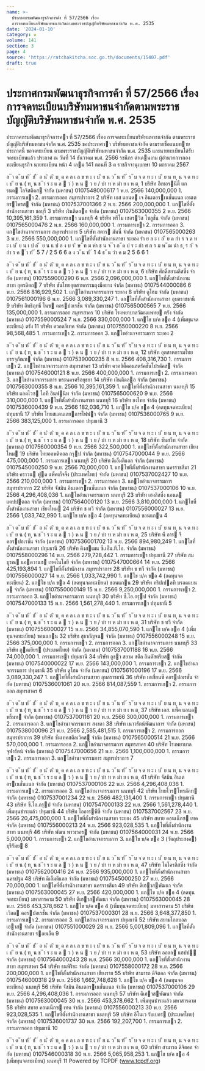 ```yaml
---
name: >-
  ประกาศกรมพัฒนาธุรกิจการค้า ที่ 57/2566 เรื่อง
  การจดทะเบียนบริษัทมหาชนจำกัดตามพระราชบัญญัติบริษัทมหาชนจำกัด พ.ศ. 2535
date: '2024-01-10'
category: ค
volume: 141
section: 3
page: 4
source: 'https://ratchakitcha.soc.go.th/documents/15407.pdf'
draft: true
---
```


# ประกาศกรมพัฒนาธุรกิจการค้า ที่ 57/2566 เรื่อง การจดทะเบียนบริษัทมหาชนจำกัดตามพระราชบัญญัติบริษัทมหาชนจำกัด พ.ศ. 2535

ประกาศกรมพัฒนาธุรกิจการคา ที่ 57/2566 เรื่อง การจดทะเบียนบริษัทมหาชนจํากัด ตามพระราชบัญญัติบริษัทมหาชนจํากัด พ.ศ. 2535 ขอประกาศวา บริษัทมหาชนจํากัด ตามรายชื่อแนบทายประกาศนี้ ขอจดทะเบียน ตามพระราชบัญญัติบริษัทมหาชนจํากัด พ.ศ. 2535 และนายทะเบียนได้รับจดทะเบียนแล้ว ประกาศ ณ วันที่ 14 ธันวาคม พ.ศ. 2566 รชนีกร ดําเดนงาม ผู้อํานวยการกองทะเบียนธุรกิจ นายทะเบียน หน้า 4 เลม 141 ตอนที่ 3 ค ราชกิจจานุเบกษา 10 มกราคม 2567

ล ํ ำ ด ั บ ท ี ่ ช ื ่ อ น ิ ต ิ บ ุ ค ค ล เ ล ข ท ะ เ บ ี ย น ว ั น ท ี ่ ร ั บ จ ด ท ะ เ บ ี ย น ท ุ น จ ด ท ะ เ บ ี ย น ( ท ุ น ช ํ ำ ร ะ แ ล  ว ) ห น  ว ย / บำ ท ห มำ ย เ ห ต ุ 1 บริษัท อีเทอรนิตี้ แกรนด โลจิสติคส จํากัด (มหาชน) 0107548000617 1 พ.ย. 2566 140,000,000 1. กรรมการเขา 2. กรรมการออก สมุทรปราการ 2 บริษัท เอส แอนด เจ อินเตอรเนชั่นแนล เอนเตอรไพรส จํากัด (มหาชน) 0107537001366 2 พ.ย. 2566 200,000,000 1. แกไขที่ตั้งสํานักงานสาขา ชลบุรี 3 บริษัท เงินติดลอ จํากัด (มหาชน) 0107563000355 2 พ.ย. 2566 10,395,161,359 1. กรรมการเขา นนทบุรี 4 บริษัท พรีโม เซอรวิส โซลูชั่น จํากัด (มหาชน) 0107565000476 2 พ.ย. 2566 160,000,000 1. กรรมการเขา 2. กรรมการออก 3. แกไขอํานาจกรรมการ สมุทรปราการ 5 บริษัท สตาร มันนี่ จํากัด (มหาชน) 0107565000263 3 พ.ย. 2566 550,000,000 1. แกไขที่ตั้งสํานักงานสาขา ระยอง รำ ย ล ะ เ อ ี ย ด กำ ร จ ด ท ะ เ บ ี ย น เ ป ล ี ่ ย น แ ป ล ง บ ร ิ ษ ั ท ม หำ ช น จ ํ ำ ก ั ด ป ร ะ กำ ศ ก ร ม พ ั ฒ นำ ธ ุ ร ก ิ จ กำ ร ค  ำ ท ี ่ 5 7 / 2 5 6 6 ล ง ว ั น ท ี ่ 1 4 ธ ั น วำ ค ม 2 5 6 6 1

ล ํ ำ ด ั บ ท ี ่ ช ื ่ อ น ิ ต ิ บ ุ ค ค ล เ ล ข ท ะ เ บ ี ย น ว ั น ท ี ่ ร ั บ จ ด ท ะ เ บ ี ย น ท ุ น จ ด ท ะ เ บ ี ย น ( ท ุ น ช ํ ำ ร ะ แ ล  ว ) ห น  ว ย / บำ ท ห มำ ย เ ห ต ุ 6 บริษัท ศักดิ์สยามลิสซิ่ง จํากัด (มหาชน) 0107559000290 6 พ.ย. 2566 2,096,000,000 1. แกไขที่ตั้งสํานักงานสาขา อุตรดิตถ 7 บริษัท ซันไทยอุตสาหกรรมถุงมือยาง จํากัด (มหาชน) 0107544000086 6 พ.ย. 2566 816,929,502 1. แกไขอํานาจกรรมการ ระยอง 8 บริษัท ดูโฮม จํากัด (มหาชน) 0107561000196 6 พ.ย. 2566 3,089,330,247 1. แกไขที่ตั้งสํานักงานสาขา อุบลราชธานี 9 บริษัท อิทธิฤทธิ์ ไนซ คอรปอเรชั่น จํากัด (มหาชน) 0107565000565 7 พ.ย. 2566 135,000,000 1. กรรมการออก สมุทรสาคร 10 บริษัท โรงพยาบาลวัฒนแพทย ตรัง จํากัด (มหาชน) 0107559000524 7 พ.ย. 2566 330,000,000 1. แกไข บ/ค ขอ 4 (เพิ่มทุนจดทะเบียน) ตรัง 11 บริษัท ควอลลีเทค จํากัด (มหาชน) 0107550000220 8 พ.ย. 2566 98,568,485 1. กรรมการเขา 2. กรรมการออก 3. แกไขอํานาจกรรมการ ระยอง 2

ล ํ ำ ด ั บ ท ี ่ ช ื ่ อ น ิ ต ิ บ ุ ค ค ล เ ล ข ท ะ เ บ ี ย น ว ั น ท ี ่ ร ั บ จ ด ท ะ เ บ ี ย น ท ุ น จ ด ท ะ เ บ ี ย น ( ท ุ น ช ํ ำ ร ะ แ ล  ว ) ห น  ว ย / บำ ท ห มำ ย เ ห ต ุ 12 บริษัท อุตสาหกรรมไทยบรรจุภัณฑ จํากัด (มหาชน) 0107539000235 8 พ.ย. 2566 408,316,730 1. กรรมการเขา 2. แกไขอํานาจกรรมการ สมุทรสาคร 13 บริษัท ควอลิตี้คอนสตรัคชั่นโปรดัคส จํากัด (มหาชน) 0107546000121 8 พ.ย. 2566 400,000,000 1. กรรมการเขา 2. กรรมการออก 3. แกไขอํานาจกรรมการ พระนครศรีอยุธยา 14 บริษัท เงินติดลอ จํากัด (มหาชน) 0107563000355 8 พ.ย. 2566 10,395,161,359 1. แกไขที่ตั้งสํานักงานสาขา นนทบุรี 15 บริษัท แอดไวซ ไอที อินฟนิท จํากัด (มหาชน) 0107565000620 9 พ.ย. 2566 310,000,000 1. แกไขที่ตั้งสํานักงานสาขา นนทบุรี 16 บริษัท ยงไทย จํากัด (มหาชน) 0107536000439 9 พ.ย. 2566 182,036,710 1. แกไข บ/ค ขอ 4 (ลดทุนจดทะเบียน) ปทุมธานี 17 บริษัท ไทยสแตนเลยการไฟฟา จํากัด (มหาชน) 0107536000765 9 พ.ย. 2566 383,125,000 1. กรรมการออก ปทุมธานี 3

ล ํ ำ ด ั บ ท ี ่ ช ื ่ อ น ิ ต ิ บ ุ ค ค ล เ ล ข ท ะ เ บ ี ย น ว ั น ท ี ่ ร ั บ จ ด ท ะ เ บ ี ย น ท ุ น จ ด ท ะ เ บ ี ย น ( ท ุ น ช ํ ำ ร ะ แ ล  ว ) ห น  ว ย / บำ ท ห มำ ย เ ห ต ุ 18 บริษัท ซันสวีท จํากัด (มหาชน) 0107560000354 9 พ.ย. 2566 322,500,000 1. แกไขที่ตั้งสํานักงานสาขา เชียงใหม 19 บริษัท ไทยออพติคอล กรุป จํากัด (มหาชน) 0107547000044 9 พ.ย. 2566 475,000,000 1. กรรมการเขา นนทบุรี 20 บริษัท ดีเอ็มดีแอล จํากัด (มหาชน) 0107545000250 9 พ.ย. 2566 70,000,000 1. แกไขที่ตั้งสํานักงานสาขา นครราชสีมา 21 บริษัท คราวน ฟูด แพ็คเก็จจิ้ง (ประเทศไทย) จํากัด (มหาชน) 0107537002427 10 พ.ย. 2566 210,000,000 1. กรรมการเขา 2. กรรมการออก 3. แกไขอํานาจกรรมการ สมุทรปราการ 22 บริษัท จัสมิน อินเตอรเนชั่นแนล จํากัด (มหาชน) 0107537000106 10 พ.ย. 2566 4,296,408,036 1. แกไขอํานาจกรรมการ นนทบุรี 23 บริษัท เฮงลิสซิ่ง แอนด แคปปตอล จํากัด (มหาชน) 0107564000120 13 พ.ย. 2566 3,810,000,000 1. แกไขที่ตั้งสํานักงานสาขา เชียงใหม 24 บริษัท ช ทวี จํากัด (มหาชน) 0107556000027 13 พ.ย. 2566 1,033,742,990 1. แกไข บ/ค ขอ 4 (ลดทุนจดทะเบียน) ขอนแกน 4

ล ํ ำ ด ั บ ท ี ่ ช ื ่ อ น ิ ต ิ บ ุ ค ค ล เ ล ข ท ะ เ บ ี ย น ว ั น ท ี ่ ร ั บ จ ด ท ะ เ บ ี ย น ท ุ น จ ด ท ะ เ บ ี ย น ( ท ุ น ช ํ ำ ร ะ แ ล  ว ) ห น  ว ย / บำ ท ห มำ ย เ ห ต ุ 25 บริษัท พี อาร จี คอรปอเรชั่น จํากัด (มหาชน) 0107536001702 13 พ.ย. 2566 894,980,249 1. แกไขที่ตั้งสํานักงานสาขา ปทุมธานี 26 บริษัท คิงสเมน ซี.เอ็ม.ที.ไอ. จํากัด (มหาชน) 0107558000296 14 พ.ย. 2566 279,728,442 1. กรรมการเขา ปทุมธานี 27 บริษัท สมบูรณ แอดวานซ เทคโนโลยี จํากัด (มหาชน) 0107547000664 14 พ.ย. 2566 425,193,894 1. แกไขที่ตั้งสํานักงาน สมุทรปราการ 28 บริษัท ช ทวี จํากัด (มหาชน) 0107556000027 14 พ.ย. 2566 1,033,742,990 1. แกไข บ/ค ขอ 4 (ลดทุนจดทะเบียน) 2. แกไข บ/ค ขอ 4 (ลดทุนจดทะเบียน) ขอนแกน 29 บริษัท ทริปเปลที บรอดแบนด จํากัด (มหาชน) 0107550000149 15 พ.ย. 2566 9,250,000,000 1. กรรมการเขา 2. กรรมการออก 3. แกไขอํานาจกรรมการ นนทบุรี 30 บริษัท ซี.ไอ.กรุป จํากัด (มหาชน) 0107547000133 15 พ.ย. 2566 1,561,278,440 1. กรรมการเขา ปทุมธานี 5

ล ํ ำ ด ั บ ท ี ่ ช ื ่ อ น ิ ต ิ บ ุ ค ค ล เ ล ข ท ะ เ บ ี ย น ว ั น ท ี ่ ร ั บ จ ด ท ะ เ บ ี ย น ท ุ น จ ด ท ะ เ บ ี ย น ( ท ุ น ช ํ ำ ร ะ แ ล  ว ) ห น  ว ย / บำ ท ห มำ ย เ ห ต ุ 31 บริษัท ช ทวี จํากัด (มหาชน) 0107556000027 15 พ.ย. 2566 34,855,070,590 1. แกไข บ/ค ขอ 4 (เพิ่มทุนจดทะเบียน) ขอนแกน 32 บริษัท สุธากัญจน จํากัด (มหาชน) 0107556000248 15 พ.ย. 2566 375,000,000 1. กรรมการเขา 2. กรรมการออก 3. แกไขอํานาจกรรมการ นนทบุรี 33 บริษัท กูดเยียร (ประเทศไทย) จํากัด (มหาชน) 0107537001188 16 พ.ย. 2566 74,000,000 1. กรรมการเขา ปทุมธานี 34 บริษัท อูชา สยาม สตีล อินดัสตรียส จํากัด (มหาชน) 0107540000022 17 พ.ย. 2566 143,000,000 1. กรรมการเขา 2. แกไขอํานาจกรรมการ ปทุมธานี 35 บริษัท ดูโฮม จํากัด (มหาชน) 0107561000196 17 พ.ย. 2566 3,089,330,247 1. แกไขที่ตั้งสํานักงานสาขา อุบลราชธานี 36 บริษัท เอเชี่ยนซี คอรปอเรชั่น จํากัด (มหาชน) 0107536001061 20 พ.ย. 2566 814,087,559 1. กรรมการเขา 2. กรรมการออก สมุทรสาคร 6

ล ํ ำ ด ั บ ท ี ่ ช ื ่ อ น ิ ต ิ บ ุ ค ค ล เ ล ข ท ะ เ บ ี ย น ว ั น ท ี ่ ร ั บ จ ด ท ะ เ บ ี ย น ท ุ น จ ด ท ะ เ บ ี ย น ( ท ุ น ช ํ ำ ร ะ แ ล  ว ) ห น  ว ย / บำ ท ห มำ ย เ ห ต ุ 37 บริษัท เอส. แพ็ค แอนด พริ้นท จํากัด (มหาชน) 0107537001161 20 พ.ย. 2566 300,000,000 1. กรรมการเขา 2. กรรมการออก 3. แกไขอํานาจกรรมการ สงขลา 38 บริษัท เนาวรัตน์พัฒนาการ จํากัด (มหาชน) 0107538000096 21 พ.ย. 2566 2,585,481,515 1. กรรมการเขา 2. กรรมการออก สมุทรปราการ 39 บริษัท ซันเทคสตีลเวิคส จํากัด (มหาชน) 0107565000514 21 พ.ย. 2566 570,000,000 1. กรรมการออก 2. แกไขอํานาจกรรมการ สมุทรสาคร 40 บริษัท โรงพยาบาลจุฬารัตน์ จํากัด (มหาชน) 0107547000656 21 พ.ย. 2566 1,100,000,000 1. กรรมการเขา 2. กรรมการออก 3. แกไขอํานาจกรรมการ สมุทรปราการ 7

ล ํ ำ ด ั บ ท ี ่ ช ื ่ อ น ิ ต ิ บ ุ ค ค ล เ ล ข ท ะ เ บ ี ย น ว ั น ท ี ่ ร ั บ จ ด ท ะ เ บ ี ย น ท ุ น จ ด ท ะ เ บ ี ย น ( ท ุ น ช ํ ำ ร ะ แ ล  ว ) ห น  ว ย / บำ ท ห มำ ย เ ห ต ุ 41 บริษัท จัสมิน อินเตอรเนชั่นแนล จํากัด (มหาชน) 0107537000106 22 พ.ย. 2566 4,296,408,036 1. กรรมการเขา 2. กรรมการออก 3. แกไขอํานาจกรรมการ นนทบุรี 42 บริษัท ไทยไวรโพรดัคท จํากัด (มหาชน) 0107537001234 22 พ.ย. 2566 482,131,400 1. กรรมการเขา ปทุมธานี 43 บริษัท ซี.ไอ.กรุป จํากัด (มหาชน) 0107547000133 22 พ.ย. 2566 1,561,278,440 1. เพิ่มทุนชําระแล้ว ปทุมธานี 44 บริษัท ไออารพีซี จํากัด (มหาชน) 0107537002567 23 พ.ย. 2566 20,475,000,000 1. แกไขที่ตั้งสํานักงานสาขา ระยอง 45 บริษัท สบาย คอนเน็กซ เทค จํากัด (มหาชน) 0107556000213 24 พ.ย. 2566 923,028,535 1. แกไขที่ตั้งสํานักงานสาขา นนทบุรี 46 บริษัท พัฒน พาวเวอร จํากัด (มหาชน) 0107564000031 24 พ.ย. 2566 5,000,000 1. กรรมการเขา 2. แกไขอํานาจกรรมการ 3. แกไข บ/ค ขอ 3 (วัตถุประสงค) บุรีรัมย 8

ล ํ ำ ด ั บ ท ี ่ ช ื ่ อ น ิ ต ิ บ ุ ค ค ล เ ล ข ท ะ เ บ ี ย น ว ั น ท ี ่ ร ั บ จ ด ท ะ เ บ ี ย น ท ุ น จ ด ท ะ เ บ ี ย น ( ท ุ น ช ํ ำ ร ะ แ ล  ว ) ห น  ว ย / บำ ท ห มำ ย เ ห ต ุ 47 บริษัท ไมโครลิสซิ่ง จํากัด (มหาชน) 0107562000416 24 พ.ย. 2566 935,000,000 1. แกไขที่ตั้งสํานักงานสาขา นครปฐม 48 บริษัท ดีเอ็มดีแอล จํากัด (มหาชน) 0107545000250 27 พ.ย. 2566 70,000,000 1. แกไขที่ตั้งสํานักงานสาขา นครราชสีมา 49 บริษัท ดีเฮาสพัฒนา จํากัด (มหาชน) 0107563000045 27 พ.ย. 2566 420,000,000 1. แกไข บ/ค ขอ 4 (ลดทุนจดทะเบียน) มหาสารคาม 50 บริษัท ดีเฮาสพัฒนา จํากัด (มหาชน) 0107563000045 28 พ.ย. 2566 453,378,662 1. แกไข บ/ค ขอ 4 (เพิ่มทุนจดทะเบียน) มหาสารคาม 51 บริษัท เวิลด คอรปอเรชั่น จํากัด (มหาชน) 0107537000301 28 พ.ย. 2566 3,648,377,850 1. กรรมการเขา 2. กรรมการออก 3. แกไขอํานาจกรรมการ ปทุมธานี 52 บริษัท สยามโกลบอลเฮาส จํากัด (มหาชน) 0107551000029 28 พ.ย. 2566 5,001,809,096 1. แกไขที่ตั้งสํานักงานสาขา รอยเอ็ด 9

ล ํ ำ ด ั บ ท ี ่ ช ื ่ อ น ิ ต ิ บ ุ ค ค ล เ ล ข ท ะ เ บ ี ย น ว ั น ท ี ่ ร ั บ จ ด ท ะ เ บ ี ย น ท ุ น จ ด ท ะ เ บ ี ย น ( ท ุ น ช ํ ำ ร ะ แ ล  ว ) ห น  ว ย / บำ ท ห มำ ย เ ห ต ุ 53 บริษัท ออลล แฮปป จํากัด (มหาชน) 0107564000243 28 พ.ย. 2566 30,000,000 1. แกไขที่ตั้งสํานักงานสาขา สมุทรสาคร 54 บริษัท ธนพิริยะ จํากัด (มหาชน) 0107558000172 28 พ.ย. 2566 200,000,000 1. แกไขที่ตั้งสํานักงานสาขา เชียงราย 55 บริษัท สามารถ ดิจิตอล จํากัด (มหาชน) 0107546000318 29 พ.ย. 2566 1,662,748,628 1. แกไข บ/ค ขอ 4 (ลดทุนจดทะเบียน) นนทบุรี 56 บริษัท จัสมิน อินเตอรเนชั่นแนล จํากัด (มหาชน) 0107537000106 29 พ.ย. 2566 4,296,408,036 1. กรรมการออก นนทบุรี 57 บริษัท ดีเฮาสพัฒนา จํากัด (มหาชน) 0107563000045 30 พ.ย. 2566 453,378,662 1. เพิ่มทุนชําระแล้ว มหาสารคาม 58 บริษัท สบาย คอนเน็กซ เทค จํากัด (มหาชน) 0107556000213 30 พ.ย. 2566 923,028,535 1. แกไขที่ตั้งสํานักงานสาขา นนทบุรี 59 บริษัท อีโนเว รับเบอร (ประเทศไทย) จํากัด (มหาชน) 0107536001737 30 พ.ย. 2566 192,207,700 1. กรรมการเขา 2. กรรมการออก ปทุมธานี 10

ล ํ ำ ด ั บ ท ี ่ ช ื ่ อ น ิ ต ิ บ ุ ค ค ล เ ล ข ท ะ เ บ ี ย น ว ั น ท ี ่ ร ั บ จ ด ท ะ เ บ ี ย น ท ุ น จ ด ท ะ เ บ ี ย น ( ท ุ น ช ํ ำ ร ะ แ ล  ว ) ห น  ว ย / บำ ท ห มำ ย เ ห ต ุ 60 บริษัท สามารถ ดิจิตอล จํากัด (มหาชน) 0107546000318 30 พ.ย. 2566 5,065,958,253 1. แกไข บ/ค ขอ 4 (เพิ่มทุนจดทะเบียน) นนทบุรี 11 Powered by TCPDF (www.tcpdf.org)
